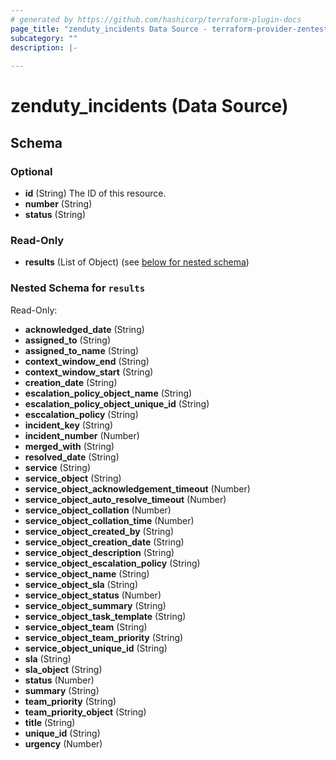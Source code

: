 ```yaml
---
# generated by https://github.com/hashicorp/terraform-plugin-docs
page_title: "zenduty_incidents Data Source - terraform-provider-zentest"
subcategory: ""
description: |-
  
---
```


# zenduty_incidents (Data Source)





<!-- schema generated by tfplugindocs -->
## Schema

### Optional

- **id** (String) The ID of this resource.
- **number** (String)
- **status** (String)

### Read-Only

- **results** (List of Object) (see [below for nested schema](#nestedatt--results))

<a id="nestedatt--results"></a>
### Nested Schema for `results`

Read-Only:

- **acknowledged_date** (String)
- **assigned_to** (String)
- **assigned_to_name** (String)
- **context_window_end** (String)
- **context_window_start** (String)
- **creation_date** (String)
- **escalation_policy_object_name** (String)
- **escalation_policy_object_unique_id** (String)
- **esccalation_policy** (String)
- **incident_key** (String)
- **incident_number** (Number)
- **merged_with** (String)
- **resolved_date** (String)
- **service** (String)
- **service_object** (String)
- **service_object_acknowledgement_timeout** (Number)
- **service_object_auto_resolve_timeout** (Number)
- **service_object_collation** (Number)
- **service_object_collation_time** (Number)
- **service_object_created_by** (String)
- **service_object_creation_date** (String)
- **service_object_description** (String)
- **service_object_escalation_policy** (String)
- **service_object_name** (String)
- **service_object_sla** (String)
- **service_object_status** (Number)
- **service_object_summary** (String)
- **service_object_task_template** (String)
- **service_object_team** (String)
- **service_object_team_priority** (String)
- **service_object_unique_id** (String)
- **sla** (String)
- **sla_object** (String)
- **status** (Number)
- **summary** (String)
- **team_priority** (String)
- **team_priority_object** (String)
- **title** (String)
- **unique_id** (String)
- **urgency** (Number)


